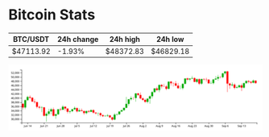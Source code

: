 # Bitcoin Stats

BTC/USDT|24h change|24h high|24h low|
|---|---|---|---|
|$47113.92|-1.93%|$48372.83|$46829.18|

<img src="./chart.svg">

